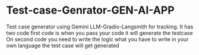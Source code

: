 # Test-case-Genrator-GEN-AI-APP
Test case generator using Gemini LLM-Gradio-Langsmith for tracking.
It has two code first code is when you pass your code it will generate the testcase 
On second code you need to write the logic what you have to write in your own language the test case will get generated 
